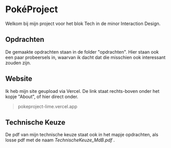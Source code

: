 # PokéProject

Welkom bij mijn project voor het blok Tech in de minor Interaction Design.

## Opdrachten

De gemaakte opdrachten staan in de folder "opdrachten". Hier staan ook een paar probeersels in, waarvan ik dacht dat die misschien ook interessant zouden zijn.

## Website

Ik heb mijn site geupload via Vercel. De link staat rechts-boven onder het kopje "About", of hier direct onder.

> pokeproject-lime.vercel.app


## Technische Keuze

De pdf van mijn technische keuze staat ook in het mapje opdrachten, als losse pdf met de naam _TechnischeKeuze_MdB.pdf_ .
